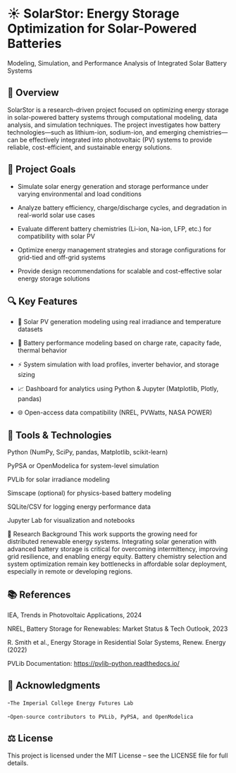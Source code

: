 # ☀️ SolarStor: Energy Storage Optimization for Solar-Powered Batteries

Modeling, Simulation, and Performance Analysis of Integrated Solar Battery Systems

## 🧠 Overview
SolarStor is a research-driven project focused on optimizing energy storage in solar-powered battery systems through computational modeling, data analysis, and simulation techniques. The project investigates how battery technologies—such as lithium-ion, sodium-ion, and emerging chemistries—can be effectively integrated into photovoltaic (PV) systems to provide reliable, cost-efficient, and sustainable energy solutions.

## 🎯 Project Goals

* Simulate solar energy generation and storage performance under varying environmental and load conditions

* Analyze battery efficiency, charge/discharge cycles, and degradation in real-world solar use cases

* Evaluate different battery chemistries (Li-ion, Na-ion, LFP, etc.) for compatibility with solar PV

* Optimize energy management strategies and storage configurations for grid-tied and off-grid systems

* Provide design recommendations for scalable and cost-effective solar energy storage solutions

## 🔍 Key Features

* 🔆 Solar PV generation modeling using real irradiance and temperature datasets

* 🔋 Battery performance modeling based on charge rate, capacity fade, thermal behavior

* ⚡ System simulation with load profiles, inverter behavior, and storage sizing

* 📈 Dashboard for analytics using Python & Jupyter (Matplotlib, Plotly, pandas)

* 🌐 Open-access data compatibility (NREL, PVWatts, NASA POWER)

## 🧪 Tools & Technologies
Python (NumPy, SciPy, pandas, Matplotlib, scikit-learn)

PyPSA or OpenModelica for system-level simulation

PVLib for solar irradiance modeling

Simscape (optional) for physics-based battery modeling

SQLite/CSV for logging energy performance data

Jupyter Lab for visualization and notebooks

🔬 Research Background
This work supports the growing need for distributed renewable energy systems. Integrating solar generation with advanced battery storage is critical for overcoming intermittency, improving grid resilience, and enabling energy equity. Battery chemistry selection and system optimization remain key bottlenecks in affordable solar deployment, especially in remote or developing regions.

## 📚 References

IEA, Trends in Photovoltaic Applications, 2024

NREL, Battery Storage for Renewables: Market Status & Tech Outlook, 2023

R. Smith et al., Energy Storage in Residential Solar Systems, Renew. Energy (2022)

PVLib Documentation: https://pvlib-python.readthedocs.io/

## 🤝 Acknowledgments

-`The Imperial College Energy Futures Lab`

-`Open-source contributors to PVLib, PyPSA, and OpenModelica`


## ⚖️ License
This project is licensed under the MIT License – see the LICENSE file for full details.

